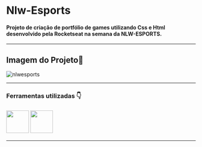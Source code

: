 # Nlw-Esports 

#### Projeto de criação de portfólio de games utilizando Css e Html desenvolvido pela Rocketseat na semana da NLW-ESPORTS.

<hr/>

## Imagem do Projeto:rocket:



![nlwesports](G:\Downloads\nlwesports.PNG)

<hr/>

### Ferramentas utilizadas :point_down:

### <img src="https://cdn.jsdelivr.net/gh/devicons/devicon/icons/html5/html5-original-wordmark.svg" width="60" height="60"/> <img src="https://cdn.jsdelivr.net/gh/devicons/devicon/icons/css3/css3-original-wordmark.svg" width="60" height="60"/>

<hr/>